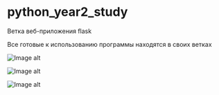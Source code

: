 # python_year2_study
Ветка веб-приложения flask

Все готовые к использованию программы находятся в своих ветках

![Image alt](https://github.com/Blikaj/python_year2_study/flask_app/screenshots/flaskapp1.png)

![Image alt](https://github.com/Blikaj/python_year2_study/flask_app/screenshots/flaskapp2.png)

![Image alt](https://github.com/Blikaj/python_year2_study/flask_app/screenshots/flaskapp3.png)
